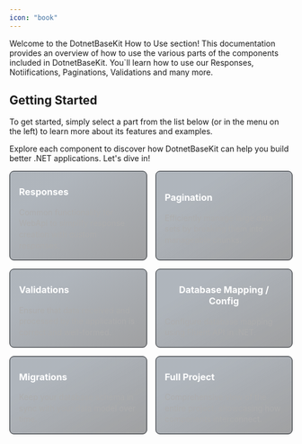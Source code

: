 ```yaml
---
icon: "book"
---
```


Welcome to the DotnetBaseKit How to Use section! This documentation provides an overview of how to use the various parts of the components included in DotnetBaseKit. You`ll learn how to use our Responses, Notiifications, Paginations, Validations and many more.

## Getting Started

To get started, simply select a part from the list below (or in the menu on the left) to learn more about its features and examples. 

Explore each component to discover how DotnetBaseKit can help you build better .NET applications. Let's dive in!

<head>
  <link rel="stylesheet" href="https://cdnjs.cloudflare.com/ajax/libs/font-awesome/6.0.0-beta3/css/all.min.css">
</head>

<style>
.card-container {
  display: grid;
  grid-template-columns: repeat(2, 1fr);
  gap: 15px;
  justify-content: center;
}

.card-container a {
  text-decoration: none;
}

.card {
  display: flex;
  flex-direction: column;
  align-items: center;
  background: rgba(20, 23, 26, 0.25);
  background: rgba(20, 23, 26, 0.25) linear-gradient(to right bottom, rgba(0, 59, 117, 0.1) 25%, rgba(20, 23, 26, 0.2) 100%);
  border: 1px solid rgb(29, 33, 38);
  border-radius: 8px;
  color: inherit;
  transition: transform 0.2s, border-color 0.2s;
  color: white;
  box-sizing: border-box;
  cursor: pointer;
  text-decoration: none !important;
  padding: 16px;
}

.card:hover {
  transform: scale(1.05);
  border-color: rgba(0, 107, 214, 0.5);
}

.card-content {
  text-align: center;
  display: flex;
  flex-direction: column;
  align-items: flex-start;
  justify-content: center;
  height: 100%;
}

.card h3 {
  margin-top: 10px;
}

.card p {
  margin: 0;
  color: #adadad;
  font-size: 14px;
  line-height: 1.4;
  text-align: start;
}

.icon-wrapper {
  width: 40px;
  height: 40px;
  display: flex;
  align-items: center;
  justify-content: center;
  margin-bottom: 8px;
  font-size: 24px;
  border: 1px solid rgba(51, 153, 255, 0.25);
  border-radius: 5px;
  background-color: #08233f;
}

.icon-wrapper i {
  color: #3399ff;
}

@media (max-width: 1024px) {
  .card-container {
    grid-template-columns: repeat(2, 1fr);
  }
}

@media (max-width: 768px) {
  .card-container {
    grid-template-columns: repeat(1, 1fr);
  }

  .card p {
    font-size: 12px;
  }
}

@media (max-width: 480px) {
  .card p {
    font-size: 10px;
  }
}
</style>

<div class="card-container">
  <a href="responses" class="card">
    <div class="card-content">
      <h3>Responses</h3>
      <p>Common functionality for WebApi to simplify response creation with custom responses.</p>
    </div>
  </a>

  <a href="pagination" class="card">
    <div class="card-content">
      <h3>Pagination</h3>
      <p>Efficiently manage large data sets by breaking them into manageable chunks.</p>
    </div>
  </a>

  <a href="validations" class="card">
    <div class="card-content">
      <h3>Validations</h3>
      <p>Ensure that data received and processed by the application is correct and well-formed.</p>
    </div>
  </a>
  
  <a href="database-mapping" class="card">
     <div class="card-content">
      <h3>Database Mapping / Config</h3>
      <p>Configure database mapping using Fluent API in .NET.</p>
    </div>
  </a>

  <a href="migrations" class="card">
     <div class="card-content">
      <h3>Migrations</h3>
      <p>Keep your database schema in sync with your data model over time.</p>
    </div>
  </a>

  <a href="full-project" class="card">
    <div class="card-content">
      <h3>Full Project</h3>
      <p>Comprehensive view of the entire project, showcasing how components interconnect.</p>
    </div>
  </a> 
</div>
